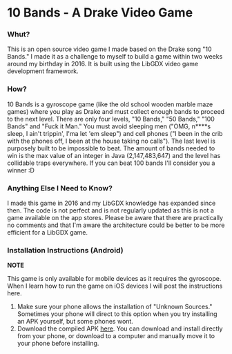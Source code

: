 # 10 Bands - A Drake Video Game

### Whut?
This is an open source video game I made based on the Drake song "10 Bands." I made it as a challenge to myself to build a game within two weeks around my birthday in 2016. It is built using the LibGDX video game development framework. 

### How?
10 Bands is a gyroscope game (like the old school wooden marble maze games) where you play as Drake and must collect enough bands to proceed to the next level. There are only four levels, "10 Bands," "50 Bands," "100 Bands" and "Fuck it Man." You must avoid sleeping men ("OMG, n\*\*\*\*s sleep, I ain't trippin', I'ma let 'em sleep") and cell phones ("I been in the crib with the phones off, I been at the house taking no calls"). The last level is purposely built to be impossible to beat. The amount of bands needed to win is the max value of an integer in Java (2,147,483,647) and the level has collidable traps everywhere. If you can beat 100 bands I'll consider you a winner :D

### Anything Else I Need to Know?
I made this game in 2016 and my LibGDX knowledge has expanded since then. The code is not perfect and is not regularly updated as this is not a game available on the app stores. Please be aware that there are practically no comments and that I'm aware the architecture could be better to be more efficient for a LibGDX game.

### Installation Instructions (Android)
**NOTE**

This game is only available for mobile devices as it requires the gyroscope. When I learn how to run the game on iOS devices I will post the instructions here.
1. Make sure your phone allows the installation of "Unknown Sources." Sometimes your phone will direct to this option when you try installing an APK yourself, but some phones wont.
2. Download the compiled APK [here](https://github.com/HeinousGames/Drake-10Bands/blob/master/android/Drake%20-%2010%20Bands%20-%20GAME.apk?raw=true). You can download and install directly from your phone, or download to a computer and manually move it to your phone before installing.
